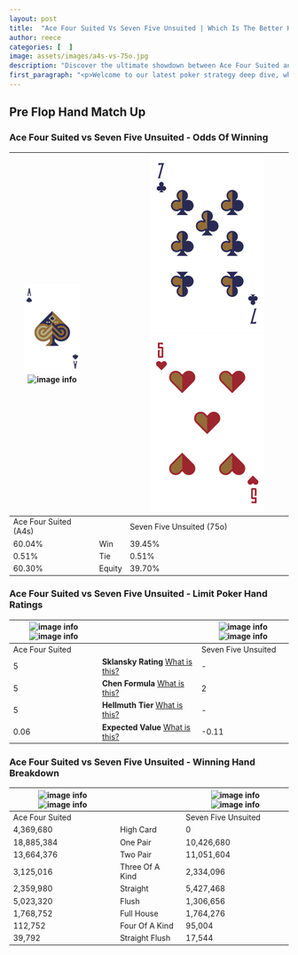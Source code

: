 ```yaml
---
layout: post
title:  "Ace Four Suited Vs Seven Five Unsuited | Which Is The Better Hand In Poker? A Complete Guide"
author: reece
categories: [  ]
image: assets/images/a4s-vs-75o.jpg
description: "Discover the ultimate showdown between Ace Four Suited and Seven Five Unsuited in poker! Uncover the odds, strategies, and scenarios where one hand triumphs over the other. Get ready to up your poker game with this thrilling analysis."
first_paragraph: "<p>Welcome to our latest poker strategy deep dive, where we're pitting two distinct hands against each other in a high-stakes showdown: Ace Four Suited vs Seven Five Unsuited.</p><p>In the dynamic world of poker, every decision counts, and knowing which hand holds the upper hand is key to your success at the table.</p><p>In this article, we'll dissect these two hands, explore the scenarios where one dominates the other, and equip you with the knowledge to make strategic choices that can tip the odds in your favor.</p><p>Get ready to unravel the intriguing dynamics of these poker hands and elevate your game to new heights.</p>"
---
```




[comment]: # (sp0)

## Pre Flop Hand Match Up

<div class="table hand-ratings" markdown="1"> 



### Ace Four Suited vs Seven Five Unsuited - Odds Of Winning


    
| ![image info](assets/images/hand1/a.png) ![image info](assets/images/hand1/4s.png) |  | ![image info](assets/images/hand2/7.png) ![image info](assets/images/hand2/5o.png) |
| -------- | -------- | -------- |
| Ace Four Suited (A4s) |  | Seven Five Unsuited (75o) |
| 60.04% | Win | 39.45% |
| 0.51% | Tie | 0.51% |
| 60.30% | Equity | 39.70% |




[comment]: # (sp1)



### Ace Four Suited vs Seven Five Unsuited - Limit Poker Hand Ratings


    
| ![image info](https://www.riverpairs.com/assets/images/hand1/a.png) ![image info](https://www.riverpairs.com/assets/images/hand1/4s.png) |  | ![image info](https://www.riverpairs.com/assets/images/hand2/7.png) ![image info](https://www.riverpairs.com/assets/images/hand2/5o.png) |
| -------- | -------- | -------- |
| Ace Four Suited |  | Seven Five Unsuited |
| 5 | **Sklansky Rating** [What is this?](/sklansky-rating-explained) | - |
| 5 | **Chen Formula** [What is this?](/chen-formula-explained) | 2 |
| 5 | **Hellmuth Tier** [What is this?](/Hellmuth-tier-explained) | - |
| 0.06 | **Expected Value** [What is this?](/expected-value-explained) | -0.11 |




[comment]: # (sp2)



### Ace Four Suited vs Seven Five Unsuited - Winning Hand Breakdown


    
| ![image info](https://www.riverpairs.com/assets/images/hand1/a.png) ![image info](https://www.riverpairs.com/assets/images/hand1/4s.png) |  | ![image info](https://www.riverpairs.com/assets/images/hand2/7.png) ![image info](https://www.riverpairs.com/assets/images/hand2/5o.png) |
| -------- | -------- | -------- |
| Ace Four Suited |  | Seven Five Unsuited |
| 4,369,680 | High Card | 0 |
| 18,885,384 | One Pair | 10,426,680 |
| 13,664,376 | Two Pair | 11,051,604 |
| 3,125,016 | Three Of A Kind | 2,334,096 |
| 2,359,980 | Straight | 5,427,468 |
| 5,023,320 | Flush | 1,306,656 |
| 1,768,752 | Full House | 1,764,276 |
| 112,752 | Four Of A Kind | 95,004 |
| 39,792 | Straight Flush | 17,544 |




[comment]: # (sp3)



</div>

[comment]: # (sp4)



[comment]: # (sp5)

